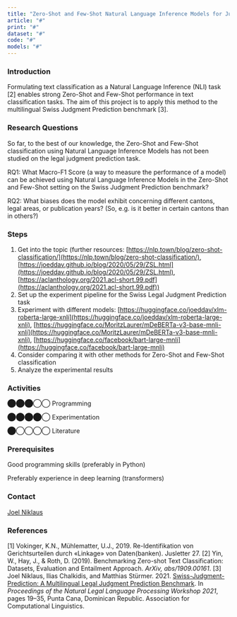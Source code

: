 ```yaml
---
title: "Zero-Shot and Few-Shot Natural Language Inference Models for Judgment Prediction"
article: "#"
print: "#"
dataset: "#"
code: "#"
models: "#"
---
```


### Introduction

Formulating text classification as a Natural Language Inference (NLI) task \[2\] enables strong Zero-Shot and Few-Shot performance in text classification tasks. The aim of this project is to apply this method to the multilingual Swiss Judgment Prediction benchmark \[3\].

### Research Questions

So far, to the best of our knowledge, the Zero-Shot and Few-Shot classification using Natural Language Inference Models has not been studied on the legal judgment prediction task.

RQ1: What Macro-F1 Score (a way to measure the performance of a model) can be achieved using Natural Language Inference Models in the Zero-Shot and Few-Shot setting on the Swiss Judgment Prediction benchmark?

RQ2: What biases does the model exhibit concerning different cantons, legal areas, or publication years? (So, e.g. is it better in certain cantons than in others?)

### Steps

1.  Get into the topic (further resources: [https://nlp.town/blog/zero-shot-classification/](https://nlp.town/blog/zero-shot-classification/), [https://joeddav.github.io/blog/2020/05/29/ZSL.html](https://joeddav.github.io/blog/2020/05/29/ZSL.html), [https://aclanthology.org/2021.acl-short.99.pdf](https://aclanthology.org/2021.acl-short.99.pdf))
2.  Set up the experiment pipeline for the Swiss Legal Judgment Prediction task
3.  Experiment with different models: [https://huggingface.co/joeddav/xlm-roberta-large-xnli](https://huggingface.co/joeddav/xlm-roberta-large-xnli), [https://huggingface.co/MoritzLaurer/mDeBERTa-v3-base-mnli-xnli](https://huggingface.co/MoritzLaurer/mDeBERTa-v3-base-mnli-xnli), [https://huggingface.co/facebook/bart-large-mnli](https://huggingface.co/facebook/bart-large-mnli)
4.  Consider comparing it with other methods for Zero-Shot and Few-Shot classification
5.  Analyze the experimental results

### Activities

⬤⬤⬤◯◯ Programming

⬤⬤⬤⬤◯ Experimentation

⬤◯◯◯◯ Literature

### Prerequisites

Good programming skills (preferably in Python)

Preferably experience in deep learning (transformers)

### Contact

[Joel Niklaus](https://www.digitale-nachhaltigkeit.unibe.ch/about_us/persons/niklaus_joel/index_eng.html)

### References

\[1\] Vokinger, K.N., Mühlematter, U.J., 2019. Re-Identifikation von Gerichtsurteilen durch «Linkage» von Daten(banken). Jusletter 27.
\[2\] Yin, W., Hay, J., & Roth, D. (2019). Benchmarking Zero-shot Text Classification: Datasets, Evaluation and Entailment Approach. _ArXiv, abs/1909.00161_.
\[3\] Joel Niklaus, Ilias Chalkidis, and Matthias Stürmer. 2021. [Swiss-Judgment-Prediction: A Multilingual Legal Judgment Prediction Benchmark](https://aclanthology.org/2021.nllp-1.3). In _Proceedings of the Natural Legal Language Processing Workshop 2021_, pages 19–35, Punta Cana, Dominican Republic. Association for Computational Linguistics.